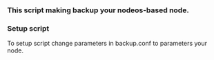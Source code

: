 ### This script making backup your nodeos-based node.
### Setup script
To setup script change parameters in backup.conf to parameters your node.

